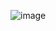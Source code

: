 ![image](https://user-images.githubusercontent.com/90271486/198339882-40e616a9-3a38-47df-a9df-c89430c920ea.png)
